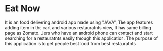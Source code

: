 # Eat Now
It is an food delivering android app made using "JAVA", The app features adding item in the cart and various restauratnts view, It has same billing page as Zomato.
Uers who have an android phone can contact and start searching for a restauratnts easily through this application. The purpose of this application is to get people best food from best restauratnts
